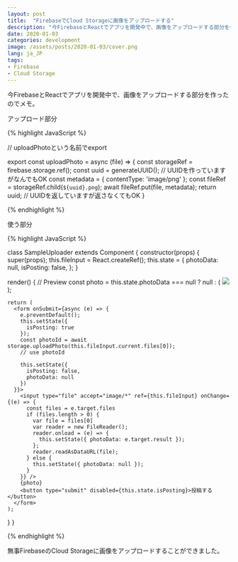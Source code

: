 ```yaml
---
layout: post
title:  "FirebaseでCloud Storageに画像をアップロードする"
description: "今FirebaseとReactでアプリを開発中で、画像をアップロードする部分を作ったのでメモ。"
date: 2020-01-03
categories: development
image: /assets/posts/2020-01-03/cover.png
lang: ja_JP
tags:
- Firebase
- Cloud Storage
---
```


今FirebaseとReactでアプリを開発中で、画像をアップロードする部分を作ったのでメモ。

アップロード部分

{% highlight JavaScript %}

// uploadPhotoという名前でexport

export const uploadPhoto = async (file) => {
  const storageRef = firebase.storage.ref();
  const uuid = generateUUID(); // UUIDを作っていますがなんでもOK
  const metadata = {
    contentType: 'image/png'
  };
  const fileRef = storageRef.child(`${uuid}.png`);
  await fileRef.put(file, metadata);
  return uuid; // UUIDを返していますが返さなくてもOK
}

{% endhighlight %}

使う部分

{% highlight JavaScript %}

class SampleUploader extends Component {
  constructor(props) {
    super(props);
    this.fileInput = React.createRef();
    this.state = {
      photoData: null,
      isPosting: false,
    };
  }

  render() {
    // Preview
    const photo = this.state.photoData === null ? null :
      (
        <img src={this.state.photoData} />
      );

    return (
      <form onSubmit={async (e) => {
        e.preventDefault();
        this.setState({
          isPosting: true
        });
        const photoId = await storage.uploadPhoto(this.fileInput.current.files[0]);
        // use photoId

        this.setState({
          isPosting: false,
          photoData: null
        })
      }}>
        <input type="file" accept="image/*" ref={this.fileInput} onChange={(e) => {
          const files = e.target.files
          if (files.length > 0) {
            var file = files[0]
            var reader = new FileReader();
            reader.onload = (e) => {
              this.setState({ photoData: e.target.result });
            };
            reader.readAsDataURL(file);
          } else {
            this.setState({ photoData: null });
          }
        }} />
        {photo}
        <button type="submit" disabled={this.state.isPosting}>投稿する</button>
      </form>
    );
  }
}

{% endhighlight %}

無事FirebaseのCloud Storageに画像をアップロードすることができました。